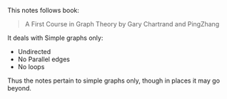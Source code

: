 This notes follows book:  
> A First Course in Graph Theory by Gary Chartrand and PingZhang

It deals with Simple graphs only:
- Undirected
- No Parallel edges
- No loops

Thus the notes pertain to simple graphs only, though in places it may go beyond.
